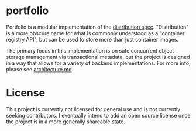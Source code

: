 # portfolio

Portfolio is a modular implementation of the [distribution
spec](https://github.com/opencontainers/distribution-spec/blob/main/spec.md).
"Distribution" is a more obscure name for what is commonly understood as a
"container registry API", but can be used to store more than just container
images.

The primary focus in this implementation is on safe concurrent object storage
management via transactional metadata, but the project is designed in a way
that allows for a variety of backend implementations. For more info, please see
[architecture.md](./docs/architecture.md).

# License

This project is currently not licensed for general use and is not currently
seeking contributors. I eventually intend to add an open source license once
the project is in a more generally shareable state.
